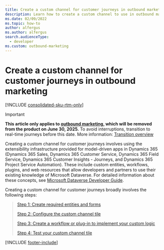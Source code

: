 ```yaml
---
title: Create a custom channel for customer journeys in outbound marketing
description: Learn how to create a custom channel to use in outbound marketing customer journeys.
ms.date: 02/09/2022
ms.topic: how-to
author: alfergus
ms.author: alfergus
search.audienceType: 
  - developer
ms.custom: outbound-marketing
---
```


# Create a custom channel for customer journeys in outbound marketing

[!INCLUDE [consolidated-sku-rtm-only](.././includes/consolidated-sku-rtm-only.md)]

> [!IMPORTANT]
> **This article only applies to [outbound marketing](../user-guide.md), which will be removed from the product on June 30, 2025.** To avoid interruptions, transition to real-time journeys before this date. More information: [Transition overview](../transition-overview.md)

Creating a custom channel for customer journeys involves using the extensibility infrastructure provided for model-driven apps in Dynamics 365 (Dynamics 365 Sales, Dynamics 365 Customer Service, Dynamics 365 Field Service, Dynamics 365 Customer Insights - Journeys, and Dynamics 365 Project Service Automation). These include custom entities, workflows, plugins, and web resources that allow developers and partners to use their existing knowledge of Microsoft Dataverse. For detailed information about these concepts, see [Microsoft Dataverse Developer Guide](/powerapps/developer/common-data-service/overview).

Creating a custom channel for customer journeys broadly involves the following steps:
> [Step 1: Create required entities and forms](create-entities-forms.md)
> 
> [Step 2: Configure the custom channel tile](configure-tile-custom-channel.md)
> 
> [Step 3: Create a workflow or plug-in to implement your custom logic](create-workflow-plugin-custom-channel.md)
> 
> [Step 4: Test your custom channel tile](test-custom-channel-tile.md)

[!INCLUDE [footer-include](.././includes/footer-banner.md)]
